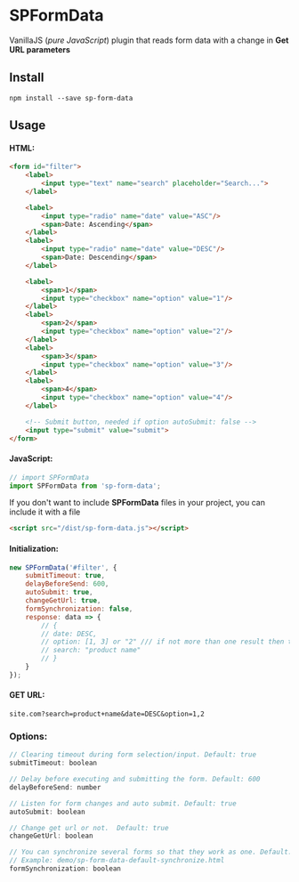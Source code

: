 # SPFormData

VanillaJS (_pure JavaScript_) plugin that reads form data with a change in **Get URL parameters**

## Install

```
npm install --save sp-form-data
```

## Usage

#### HTML:
``` html
<form id="filter">
    <label>
        <input type="text" name="search" placeholder="Search...">
    </label>

    <label>
        <input type="radio" name="date" value="ASC"/>
        <span>Date: Ascending</span>
    </label>
    <label>
        <input type="radio" name="date" value="DESC"/>
        <span>Date: Descending</span>
    </label>

    <label>
        <span>1</span>
        <input type="checkbox" name="option" value="1"/>
    </label>
    <label>
        <span>2</span>
        <input type="checkbox" name="option" value="2"/>
    </label>
    <label>
        <span>3</span>
        <input type="checkbox" name="option" value="3"/>
    </label>
    <label>
        <span>4</span>
        <input type="checkbox" name="option" value="4"/>
    </label>

    <!-- Submit button, needed if option autoSubmit: false -->
    <input type="submit" value="submit">
</form>
```

#### JavaScript:
``` javascript
// import SPFormData
import SPFormData from 'sp-form-data';
```
If you don't want to include **SPFormData** files in your project, you can include it with a file
``` html
<script src="/dist/sp-form-data.js"></script>
```

#### Initialization:

``` javascript
new SPFormData('#filter', {
    submitTimeout: true,
    delayBeforeSend: 600,
    autoSubmit: true,
    changeGetUrl: true,
    formSynchronization: false,
    response: data => {        
        // {
        // date: DESC,
        // option: [1, 3] or "2" /// if not more than one result then the answer will contain a string,
        // search: "product name"
        // }
    }
});
```

#### GET URL:
```
site.com?search=product+name&date=DESC&option=1,2
```

### Options:

``` js
// Clearing timeout during form selection/input. Default: true
submitTimeout: boolean

// Delay before executing and submitting the form. Default: 600
delayBeforeSend: number

// Listen for form changes and auto submit. Default: true 
autoSubmit: boolean

// Change get url or not.  Default: true
changeGetUrl: boolean

// You can synchronize several forms so that they work as one. Default: false
// Example: demo/sp-form-data-default-synchronize.html
formSynchronization: boolean
```
